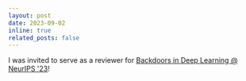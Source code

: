 ```yaml
---
layout: post
date: 2023-09-02
inline: true
related_posts: false
---
```


I was invited to serve as a reviewer for [Backdoors in Deep Learning @ NeurIPS '23](https://neurips2023-bugs.github.io/)!
